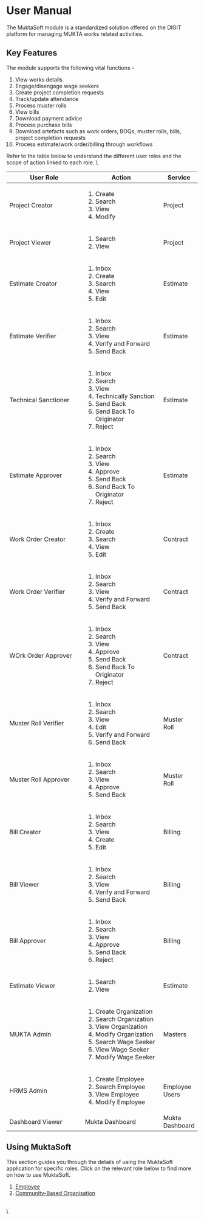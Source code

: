 # User Manual

The MuktaSoft module is a standardized solution offered on the DIGIT platform for managing MUKTA works related activities.&#x20;

## Key Features

The module supports the following vital functions -

1. View works details
2. Engage/disengage wage seekers
3. Create project completion requests
4. Track/update attendance
5. Process muster rolls
6. View bills
7. Download payment advice
8. Process purchase bills
9. Download artefacts such as work orders, BOQs, muster rolls, bills, project completion requests
10. Process estimate/work order/billing through workflows

Refer to the table below to understand the different user roles and the scope of action linked to each role. \


<table><thead><tr><th width="240.33333333333331">User Role</th><th width="228">Action</th><th>Service</th></tr></thead><tbody><tr><td>Project Creator</td><td><ol><li>Create</li><li>Search</li><li>View</li><li>Modify</li></ol></td><td>Project</td></tr><tr><td>Project Viewer</td><td><ol><li>Search</li><li>View</li></ol></td><td>Project</td></tr><tr><td>Estimate Creator</td><td><ol><li>Inbox</li><li>Create</li><li>Search</li><li>View</li><li>Edit</li></ol></td><td>Estimate</td></tr><tr><td>Estimate Verifier</td><td><ol><li>Inbox</li><li>Search</li><li>View</li><li>Verify and Forward</li><li>Send Back</li></ol></td><td>Estimate</td></tr><tr><td>Technical Sanctioner</td><td><ol><li>Inbox</li><li>Search</li><li>View</li><li>Technically Sanction</li><li>Send Back</li><li>Send Back To Originator</li><li>Reject</li></ol></td><td>Estimate</td></tr><tr><td>Estimate Approver</td><td><ol><li>Inbox</li><li>Search</li><li>View</li><li>Approve</li><li>Send Back</li><li>Send Back To Originator</li><li>Reject</li></ol></td><td>Estimate</td></tr><tr><td>Work Order Creator</td><td><ol><li>Inbox</li><li>Create</li><li>Search</li><li>View</li><li>Edit</li></ol></td><td>Contract</td></tr><tr><td>Work Order Verifier</td><td><ol><li>Inbox</li><li>Search</li><li>View</li><li>Verify and Forward</li><li>Send Back</li></ol></td><td>Contract</td></tr><tr><td>WOrk Order Approver</td><td><ol><li>Inbox</li><li>Search</li><li>View</li><li>Approve</li><li>Send Back</li><li>Send Back To Originator</li><li>Reject</li></ol></td><td>Contract</td></tr><tr><td>Muster Roll Verifier</td><td><ol><li>Inbox</li><li>Search</li><li>View</li><li>Edit</li><li>Verify and Forward</li><li>Send Back</li></ol></td><td>Muster Roll</td></tr><tr><td>Muster Roll Approver</td><td><ol><li>Inbox</li><li>Search</li><li>View</li><li>Approve</li><li>Send Back</li></ol></td><td>Muster Roll</td></tr><tr><td>Bill Creator</td><td><ol><li>Inbox</li><li>Search</li><li>View</li><li>Create</li><li>Edit</li></ol></td><td>Billing</td></tr><tr><td>Bill Viewer</td><td><ol><li>Inbox</li><li>Search</li><li>View</li><li>Verify and Forward</li><li>Send Back</li></ol></td><td>Billing</td></tr><tr><td>Bill Approver</td><td><ol><li>Inbox</li><li>Search</li><li>View</li><li>Approve</li><li>Send Back</li><li>Reject</li></ol></td><td>Billing</td></tr><tr><td>Estimate Viewer</td><td><ol><li>Search</li><li>View</li></ol></td><td>Estimate</td></tr><tr><td>MUKTA Admin</td><td><ol><li>Create Organization</li><li>Search Organization</li><li>View Organization</li><li>Modify Organization</li><li>Search Wage Seeker</li><li>View Wage Seeker</li><li>Modify Wage Seeker</li></ol></td><td>Masters</td></tr><tr><td>HRMS Admin</td><td><ol><li>Create Employee</li><li>Search Employee</li><li>View Employee</li><li>Modify Employee</li></ol></td><td>Employee Users</td></tr><tr><td>Dashboard Viewer</td><td>Mukta Dashboard</td><td>Mukta Dashboard</td></tr></tbody></table>

## Using MuktaSoft

This section guides you through the details of using the MuktaSoft application for specific roles. Click on the relevant role below to find more on how to use MuktaSoft.

1. [Employee](employee-user-manual/)
2. [Community-Based Organisation](cbo-user-manual/)

\
\
